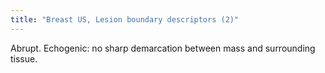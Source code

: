 ```yaml
---
title: "Breast US, Lesion boundary descriptors (2)"
---
```

Abrupt. Echogenic: no sharp demarcation between mass and surrounding tissue.

